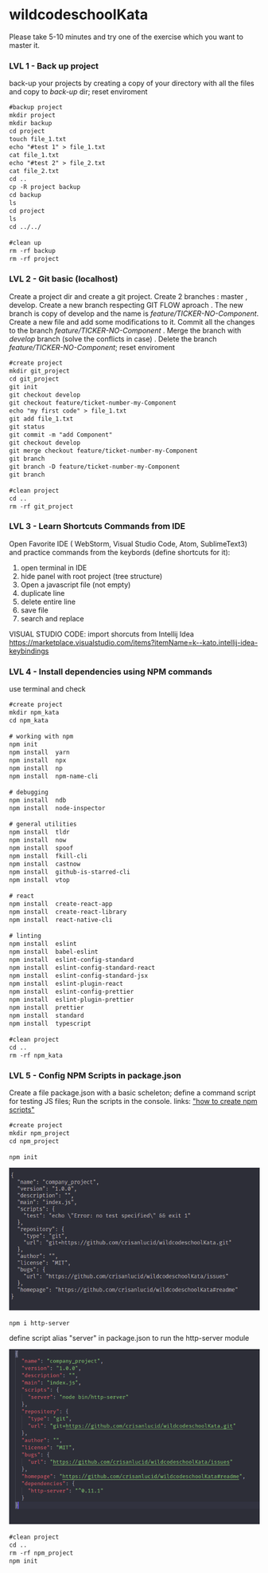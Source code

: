# wildcodeschoolKata

Please take 5-10 minutes and try one of the exercise which you want to master it.

### LVL 1  -  Back up project
back-up your projects by creating a copy of your directory with all the files and copy to *back-up* dir; reset enviroment


```shell
#backup project
mkdir project 
mkdir backup
cd project
touch file_1.txt
echo "#test 1" > file_1.txt
cat file_1.txt
echo "#test 2" > file_2.txt
cat file_2.txt
cd ..
cp -R project backup
cd backup
ls
cd project
ls
cd ../../

#clean up
rm -rf backup
rm -rf project
```
### LVL 2  -  Git basic (localhost) 
Create a project dir and create a git project. Create 2 branches : master , develop. Create a new branch respecting GIT FLOW aproach . The new branch is copy of develop and the name is *feature/TICKER-NO-Component*. Create a new file and add some modifications to it. Commit all the changes to the branch *feature/TICKER-NO-Component* . Merge the branch with *develop* branch (solve the conflicts in case) . Delete the branch *feature/TICKER-NO-Component*; reset enviroment

```shell
#create project
mkdir git_project
cd git_project
git init
git checkout develop
git checkout feature/ticket-number-my-Component
echo "my first code" > file_1.txt
git add file_1.txt
git status
git commit -m "add Component"
git checkout develop
git merge checkout feature/ticket-number-my-Component
git branch
git branch -D feature/ticket-number-my-Component
git branch

#clean project
cd ..
rm -rf git_project

```

### LVL 3  -  Learn Shortcuts Commands from IDE
Open Favorite IDE ( WebStorm, Visual Studio Code, Atom, SublimeText3) and practice commands from the keybords (define shortcuts for it):
1. open terminal in IDE
1. hide panel with root project (tree structure)
1. Open a javascript file (not empty)
1. duplicate line
1. delete entire line
1. save file
1. search and replace

VISUAL STUDIO CODE:
import shorcuts from Intellij Idea
https://marketplace.visualstudio.com/items?itemName=k--kato.intellij-idea-keybindings

### LVL 4  -  Install dependencies using NPM commands
use terminal and check
```shell
#create project
mkdir npm_kata
cd npm_kata

# working with npm
npm init
npm install  yarn
npm install  npx
npm install  np
npm install  npm-name-cli

# debugging
npm install  ndb
npm install  node-inspector

# general utilities
npm install  tldr
npm install  now
npm install  spoof
npm install  fkill-cli
npm install  castnow
npm install  github-is-starred-cli
npm install  vtop

# react
npm install  create-react-app
npm install  create-react-library
npm install  react-native-cli

# linting
npm install  eslint
npm install  babel-eslint
npm install  eslint-config-standard
npm install  eslint-config-standard-react
npm install  eslint-config-standard-jsx
npm install  eslint-plugin-react
npm install  eslint-config-prettier
npm install  eslint-plugin-prettier
npm install  prettier
npm install  standard
npm install  typescript

#clean project
cd ..
rm -rf npm_kata
```


### LVL 5  -  Config NPM Scripts in package.json
Create a file package.json with a basic scheleton; define a command script for testing JS files; Run the scripts in the console.
links: ["how to create npm scripts"](https://medium.freecodecamp.org/introduction-to-npm-scripts-1dbb2ae01633)

```shell
#create project
mkdir npm_project
cd npm_project

npm init
```
![alt text](https://raw.githubusercontent.com/crisanlucid/wildcodeschoolKata/master/assets/images/npm_config_package.png)

```shell
npm i http-server
```

define script alias "server" in package.json to run the http-server module

![alt text](https://raw.githubusercontent.com/crisanlucid/wildcodeschoolKata/master/assets/images/package_json_img.png)


```shell
#clean project
cd ..
rm -rf npm_project
npm init
```
